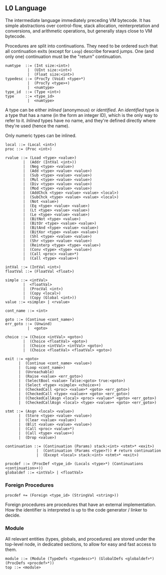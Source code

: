 ## L0 Language

The intermediate language immediately preceding VM bytecode. It has simple
abstractions over control-flow, stack allocation, reinterpretation and
conversions, and arithmetic operations, but generally stays close to VM
bytecode.

Procedures are split into continuations. They need to be ordered such
that all continuation exits (except for `Loop`) describe forward
jumps. One (and only one) continuation must be the "return" continuation.

```grammar
numtype  ::= (Int size:<int>)
          |  (UInt size:<int>)
          |  (Float size:<int>)
typedesc ::= (ProcTy (Void) <type>*)
          |  (ProcTy <type>+)
          |  <numtype>
type_id  ::= (Type <int>)
type     ::= <type_id>
          |  <numtype>
```

A type can be either *inlined* (anonymous) or *identified*. An *identified*
type is a type that has a name (in the form an integer ID), which is the only
way to refer to it. *Inlined* types have no name, and they're defined directly
where they're used (hence the name).

Only numeric types can be inlined.

```grammar
local ::= (Local <int>)
proc ::= (Proc <int>)

rvalue ::= (Load <type> <value>)
        |  (Addr (IntVal <int>))
        |  (Neg <type> <value>)
        |  (Add <type> <value> <value>)
        |  (Sub <type> <value> <value>)
        |  (Mul <type> <value> <value>)
        |  (Div <type> <value> <value>)
        |  (Mod <type> <value> <value>)
        |  (AddChck <type> <value> <value> <local>)
        |  (SubChck <type> <value> <value> <local>)
        |  (Not <value>)
        |  (Eq <type> <value> <value>)
        |  (Lt <type> <value> <value>)
        |  (Le <type> <value> <value>)
        |  (BitNot <type> <value>)
        |  (BitOr <type> <value> <value>)
        |  (BitAnd <type> <value> <value>)
        |  (BitXor <type> <value> <value>)
        |  (Shl <type> <value> <value>)
        |  (Shr <type> <value> <value>)
        |  (Reinterp <type> <type> <value>)
        |  (Conv <type> <type> <value>)
        |  (Call <proc> <value>*)
        |  (Call <type> <value>+)

intVal ::= (IntVal <int>)
floatVal ::= (FloatVal <float>)

simple ::= <intVal>
        |  <floatVal>
        |  (ProcVal <int>)
        |  (Copy <local>)
        |  (Copy (Global <int>))
value ::= <simple> | <rvalue>

cont_name ::= <int>

goto ::= (Continue <cont_name>)
err_goto ::= (Unwind)
          |  <goto>

choice ::= (Choice <intVal> <goto>)
        |  (Choice <floatVal> <goto>)
        |  (Choice <intVal> <intVal> <goto>)
        |  (Choice <floatVal> <floatVal> <goto>)

exit ::= <goto>
      |  (Continue <cont_name> <value>)
      |  (Loop <cont_name>)
      |  (Unreachable)
      |  (Raise <value> <err_goto>)
      |  (SelectBool <value> false:<goto> true:<goto>)
      |  (Select <type> <simple> <choice>+)
      |  (CheckedCall <proc> <value>* <goto> <err_goto>)
      |  (CheckedCall <type> <value>+ <goto> <err_goto>)
      |  (CheckedCallAsgn <local> <proc> <value>* <goto> <err_goto>)
      |  (CheckedCallAsgn <local> <type> <value>+ <goto> <err_goto>)

stmt ::= (Asgn <local> <value>)
      |  (Store <type> <value> <value>)
      |  (Clear <value> <value>)
      |  (Blit <value> <value> <value>)
      |  (Call <proc> <value>*)
      |  (Call <type> <value>+)
      |  (Drop <value>)

continuation ::= (Continuation (Params) stack:<int> <stmt>* <exit>)
              |  (Continuation (Params <type>?)) # return continuation
              |  (Except <local> stack:<int> <stmt>* <exit>)

procdef ::= (ProcDef <type_id> (Locals <type>*) (Continuations <continuation>+))
globaldef ::= <intVal> | <floatVal>
```

### Foreign Procedures

```grammar
procdef += (Foreign <type_id> (StringVal <string>))
```

Foreign procedures are procedures that have an external implementation. How the
identifier is interpreted is up to the code generator / linker to decide.

### Module

All relevant entities (types, globals, and procedures) are stored under the
top-level node, in dedicated sections, to allow for easy and fast access to
them.

```grammar
module ::= (Module (TypeDefs <typedesc>*) (GlobalDefs <globaldef>*) (ProcDefs <procdef>*))
top ::= <module>
```

